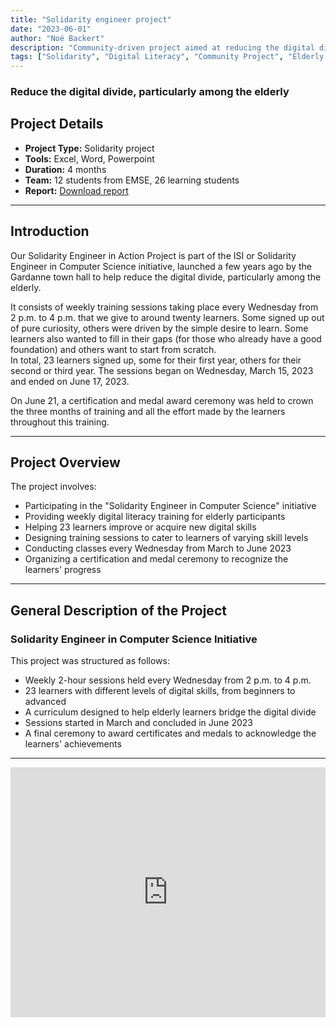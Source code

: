 ```yaml
---
title: "Solidarity engineer project"
date: "2023-06-01"
author: "Noé Backert"
description: "Community-driven project aimed at reducing the digital divide for elderly learners through weekly digital literacy training sessions. Includes curriculum design, hands-on teaching, and certification events."
tags: ["Solidarity", "Digital Literacy", "Community Project", "Elderly Support", "Training Sessions", "Gardanne"]
---
```


### Reduce the digital divide, particularly among the elderly


## Project Details

- **Project Type:** Solidarity project  
- **Tools:** Excel, Word, Powerpoint  
- **Duration:** 4 months  
- **Team:** 12 students from EMSE, 26 learning students  
- **Report:** [Download report](/files/Rapport-ISA.pdf)

---

## Introduction

Our Solidarity Engineer in Action Project is part of the ISI or Solidarity Engineer in Computer Science initiative, launched a few years ago by the Gardanne town hall to help reduce the digital divide, particularly among the elderly.

It consists of weekly training sessions taking place every Wednesday from 2 p.m. to 4 p.m. that we give to around twenty learners. Some signed up out of pure curiosity, others were driven by the simple desire to learn. Some learners also wanted to fill in their gaps (for those who already have a good foundation) and others want to start from scratch.  
In total, 23 learners signed up, some for their first year, others for their second or third year. The sessions began on Wednesday, March 15, 2023 and ended on June 17, 2023.

On June 21, a certification and medal award ceremony was held to crown the three months of training and all the effort made by the learners throughout this training.

---

## Project Overview

The project involves:

- Participating in the "Solidarity Engineer in Computer Science" initiative  
- Providing weekly digital literacy training for elderly participants  
- Helping 23 learners improve or acquire new digital skills  
- Designing training sessions to cater to learners of varying skill levels  
- Conducting classes every Wednesday from March to June 2023  
- Organizing a certification and medal ceremony to recognize the learners' progress  

---

## General Description of the Project

### Solidarity Engineer in Computer Science Initiative

This project was structured as follows:

- Weekly 2-hour sessions held every Wednesday from 2 p.m. to 4 p.m.  
- 23 learners with different levels of digital skills, from beginners to advanced  
- A curriculum designed to help elderly learners bridge the digital divide  
- Sessions started in March and concluded in June 2023  
- A final ceremony to award certificates and medals to acknowledge the learners' achievements  

---

<iframe src="https://www.linkedin.com/embed/feed/update/urn:li:activity:7082266962675867649/" title="Solidarity Engineer in Computer Science Initiative" style="width: 100%; height: 400px; border: none;" frameborder="0" allowfullscreen></iframe>
